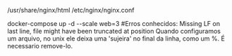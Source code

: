 /usr/share/nginx/html
/etc/nginx/nginx.conf

docker-compose up -d --scale web=3
#Erros conhecidos:
    Missing LF on last line, file might have been truncated at position
Quando configuramos um arquivo, no unix ele deixa uma 'sujeira' no final da linha, como um %. É necessario remove-lo.